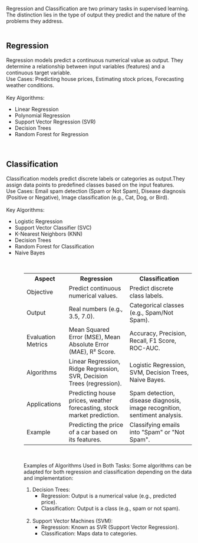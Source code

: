 Regression and Classification are two primary tasks in supervised learning. The distinction lies in the type of output they predict and the nature of the problems 
they address.<br><br>

<h2><b>Regression</b></h2>
Regression models predict a continuous numerical value as output. They determine a relationship between input variables (features) and a continuous target variable.<br>
Use Cases: Predicting house prices, Estimating stock prices, Forecasting weather conditions.<br><br>
Key Algorithms:
<ul>
<li>Linear Regression</li>
<li>Polynomial Regression</li>
<li>Support Vector Regression (SVR)</li>
<li>Decision Trees</li>
<li>Random Forest for Regression</li>
</ul><br>

<h2><b>Classification</b></h2>
Classification models predict discrete labels or categories as output.They assign data points to predefined classes based on the input features.<br>
Use Cases: Email spam detection (Spam or Not Spam), Disease diagnosis (Positive or Negative), Image classification (e.g., Cat, Dog, or Bird).<br><br>
Key Algorithms:
<ul>
<li>Logistic Regression</li>
<li>Support Vector Classifier (SVC)</li>
<li>K-Nearest Neighbors (KNN)</li>
<li>Decision Trees</li>
<li>Random Forest for Classification</li>
<li>Naive Bayes</li>
<ul><br>

  <table>
        <tr>
            <th>Aspect</th>
            <th>Regression</th>
            <th>Classification</th>
        </tr>
        <tr>
            <td>Objective</td>
            <td>Predict continuous numerical values.</td>
            <td>Predict discrete class labels.</td>
        </tr>
        <tr>
            <td>Output</td>
            <td>Real numbers (e.g., 3.5, 7.0).</td>
            <td>Categorical classes (e.g., Spam/Not Spam).</td>
        </tr>
        <tr>
            <td>Evaluation Metrics</td>
            <td>Mean Squared Error (MSE), Mean Absolute Error (MAE), R² Score.</td>
            <td>Accuracy, Precision, Recall, F1 Score, ROC-AUC.</td>
        </tr>
        <tr>
            <td>Algorithms</td>
            <td>Linear Regression, Ridge Regression, SVR, Decision Trees (regression).</td>
            <td>Logistic Regression, SVM, Decision Trees, Naive Bayes.</td>
        </tr>
        <tr>
            <td>Applications</td>
            <td>Predicting house prices, weather forecasting, stock market prediction.</td>
            <td>Spam detection, disease diagnosis, image recognition, sentiment analysis.</td>
        </tr>
        <tr>
            <td>Example</td>
            <td>Predicting the price of a car based on its features.</td>
            <td>Classifying emails into "Spam" or "Not Spam".</td>
        </tr>
    </table><br>

Examples of Algorithms Used in Both Tasks: Some algorithms can be adapted for both regression and classification depending on the data and implementation:<br>
<ol type='1'>
<li>Decision Trees:
  <ul>
<li>Regression: Output is a numerical value (e.g., predicted price).</li>
<li>Classification: Output is a class (e.g., spam or not spam).</li></li>
  </ul><br>
<li>Support Vector Machines (SVM):
  <ul>
<li>Regression: Known as SVR (Support Vector Regression).</li>
<li>Classification: Maps data to categories.</li></li>
  </ul>
</ol>
